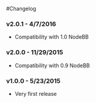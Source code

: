 #Changelog

### v2.0.1 - 4/7/2016

- Compatibility with 1.0 NodeBB

### v2.0.0 - 11/29/2015

- Compatibility with 0.9 NodeBB

### v1.0.0 - 5/23/2015

- Very first release
